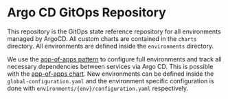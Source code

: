 # Argo CD GitOps Repository
This repository is the GitOps state reference repository for all environments managed by ArgoCD.
All custom charts are contained in the `charts` directory. All environments are defined inside the `environments` directory.

We use the [app-of-apps pattern](https://argo-cd.readthedocs.io/en/stable/operator-manual/cluster-bootstrapping/#app-of-apps-pattern) to configure full environments and track all necessary dependencies between services via Argo CD. 
This is possible with the [app-of-apps chart](https://github.com/merlot-education/gitops/tree/main/charts/app-of-apps). New environments can be defined inside the `global-configuration.yaml` and the environment specific configuration is done with `environments/{env}/configuration.yaml` respectively.
